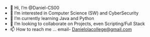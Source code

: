 - 👋 Hi, I’m @Daniel-CS00
- 👀 I’m interested in Computer Science (SW) and CyberSecurity
- 🌱 I’m currently learning Java and Python
- 💞️ I’m looking to collaborate on Projects, even Scripting/Full Stack
- 📫 How to reach me ... email- Danielolacollege@gmail.com


<!--
Daniel-CS00/Daniel-CS00 is a ✨ special ✨ repository because its `README.md` (this file) appears on your GitHub profile.
You can click the Preview link to take a look at your changes.
--->
